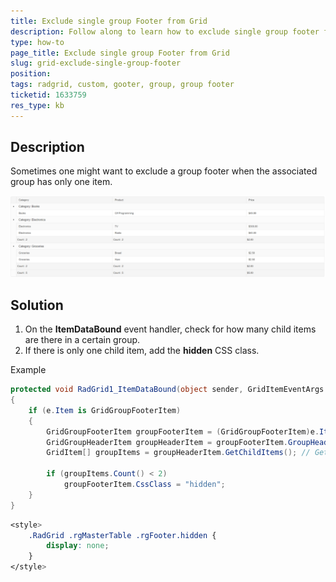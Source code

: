 ```yaml
---
title: Exclude single group Footer from Grid
description: Follow along to learn how to exclude single group footer from RadGrid.
type: how-to
page_title: Exclude single group Footer from Grid
slug: grid-exclude-single-group-footer
position: 
tags: radgrid, custom, gooter, group, group footer
ticketid: 1633759
res_type: kb
---
```



## Description

Sometimes one might want to exclude a group footer when the associated group has only one item.

!["Example figure with excluded single group footer"](images/grid-exclude-single-footer.png "Example figure with excluded single group footer")

## Solution

1. On the **ItemDataBound** event handler, check for how many child items are there in a certain group.
1. If there is only one child item, add the **hidden** CSS class.

Example

````C#
protected void RadGrid1_ItemDataBound(object sender, GridItemEventArgs e)
{
    if (e.Item is GridGroupFooterItem)
    {
        GridGroupFooterItem groupFooterItem = (GridGroupFooterItem)e.Item;  // Get a reference to the footer item
        GridGroupHeaderItem groupHeaderItem = groupFooterItem.GroupHeaderItem; // Get a reference to the header item
        GridItem[] groupItems = groupHeaderItem.GetChildItems(); // Get the children elements of each grouped items

        if (groupItems.Count() < 2)
            groupFooterItem.CssClass = "hidden";
    }
}
````

````CSS
<style>
    .RadGrid .rgMasterTable .rgFooter.hidden {
        display: none;
    }
</style>
````
 